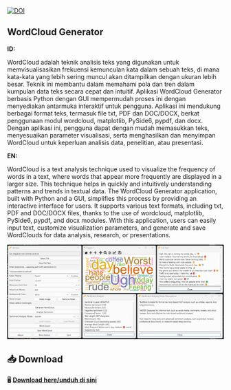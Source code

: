 [![DOI](https://zenodo.org/badge/937892074.svg)](https://doi.org/10.5281/zenodo.14916874)

## **WordCloud Generator**

**ID:**

WordCloud adalah teknik analisis teks yang digunakan untuk memvisualisasikan frekuensi kemunculan kata dalam sebuah teks, di mana kata-kata yang lebih sering muncul akan ditampilkan dengan ukuran lebih besar. Teknik ini membantu dalam memahami pola dan tren dalam kumpulan data teks secara cepat dan intuitif. Aplikasi WordCloud Generator berbasis Python dengan GUI mempermudah proses ini dengan menyediakan antarmuka interaktif untuk pengguna. Aplikasi ini mendukung berbagai format teks, termasuk file txt, PDF dan DOC/DOCX, berkat penggunaan modul wordcloud, matplotlib, PySide6, pypdf, dan docx. Dengan aplikasi ini, pengguna dapat dengan mudah memasukkan teks, menyesuaikan parameter visualisasi, serta menghasilkan dan menyimpan WordCloud untuk keperluan analisis data, penelitian, atau presentasi.

**EN:**

WordCloud is a text analysis technique used to visualize the frequency of words in a text, where words that appear more frequently are displayed in a larger size. This technique helps in quickly and intuitively understanding patterns and trends in textual data. The WordCloud Generator application, built with Python and a GUI, simplifies this process by providing an interactive interface for users. It supports various text formats, including txt, PDF and DOC/DOCX files, thanks to the use of wordcloud, matplotlib, PySide6, pypdf, and docx modules. With this application, users can easily input text, customize visualization parameters, and generate and save WordClouds for data analysis, research, or presentations.

![wcgen](https://github.com/zatailm/wcloudgui/blob/main/res/Screenshot.png)

## 📥 Download  
🖥 **[Download here/unduh di sini](https://github.com/zatailm/wcloudgui/releases)**  
